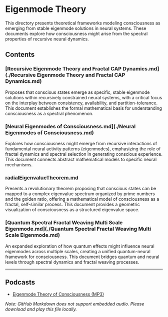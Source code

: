 # Eigenmode Theory

This directory presents theoretical frameworks modeling consciousness as emerging from stable eigenmode solutions in neural systems. These documents explore how consciousness might arise from the spectral properties of recursive neural dynamics.

## Contents

### [Recursive Eigenmode Theory and Fractal CAP Dynamics.md](./Recursive Eigenmode Theory and Fractal CAP Dynamics.md)
Proposes that conscious states emerge as specific, stable eigenmode solutions within recursively constrained neural systems, with a critical focus on the interplay between consistency, availability, and partition-tolerance. This document establishes the formal mathematical basis for understanding consciousness as a spectral phenomenon.

### [Neural Eigenmodes of Consciousness.md](./Neural Eigenmodes of Consciousness.md)
Explores how consciousness might emerge from recursive interactions of fundamental neural activity patterns (eigenmodes), emphasizing the role of fractal dynamics and spectral selection in generating conscious experience. This document connects abstract mathematical models to specific neural mechanisms.

### [radialEigenvalueTheorem.md](./radialEigenvalueTheorem.md)
Presents a revolutionary theorem proposing that conscious states can be mapped to a complex eigenvalue spectrum organized by prime numbers and the golden ratio, offering a mathematical model of consciousness as a fractal, self-similar process. This document provides a geometric visualization of consciousness as a structured eigenvalue space.

### [Quantum Spectral Fractal Weaving Multi Scale Eigenmode.md](./Quantum Spectral Fractal Weaving Multi Scale Eigenmode.md)
An expanded exploration of how quantum effects might influence neural eigenmodes across multiple scales, creating a unified quantum-neural framework for consciousness. This document bridges quantum and neural levels through spectral dynamics and fractal weaving processes.

---

## Podcasts

- [Eigenmode Theory of Consciousness (MP3)](./Eigenmode%20Theory%20of%20Consciousness.mp3)

*Note: GitHub Markdown does not support embedded audio. Please download and play this file locally.*
